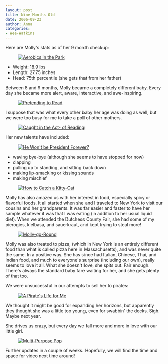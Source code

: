 ```yaml
---
layout: post
title: Nine Months Old
date: 2006-09-23
author: Anna
categories:
- Wee-Watkins
---
```


Here are Molly's stats as of her 9 month checkup:

<figure><a href="http://www.flickr.com/photo.gne?id=247499935"><img class="photo" src="http://static.flickr.com/98/247499935_614095d697.jpg" alt="Aerobics in the Park" border="0"></a> </figure>

* Weight: 18.9 lbs
* Length: 27.75 inches
* Head: 75th percentile (she gets that from her father)

Between 8 and 9 months, Molly became a completely different baby. Every day she became more alert, aware, interactive, and awe-inspiring.

<figure><a href="http://www.flickr.com/photo.gne?id=247509114"><img class="photo" src="http://static.flickr.com/95/247509114_dd15e63af6.jpg" alt="Pretending to Read" border="0"></a> </figure>

I suppose that was what every other baby her age was doing as well, but we were too busy for me to take a poll of other mothers.

<figure><a href="http://www.flickr.com/photo.gne?id=247509477"><img class="photo" src="http://static.flickr.com/88/247509477_a4d4cb9f1e.jpg" alt="Caught in the Act- of Reading" border="0"></a> </figure>

Her new talents have included:

<figure><a href="http://www.flickr.com/photo.gne?id=247511821"><img class="photo" src="http://static.flickr.com/96/247511821_6d6d0b36dc.jpg" alt="He Won't be President Forever?" border="0"></a> </figure>

<ul> <li>waving bye-bye (although she seems to have stopped for now)</li> <li>clapping</li> <li>pulling up to standing, and sitting back down</li> <li>making lip-smacking or kissing sounds</li> <li>making mischief</li> </ul>

<figure><a href="http://www.flickr.com/photo.gne?id=247724924"><img class="photo" src="http://static.flickr.com/93/247724924_5ab978080c.jpg" alt="How to Catch a Kitty-Cat" border="0"></a> </figure>

Molly has also amazed us with her interest in food, especially spicy or flavorful foods. It all started when she and I traveled to New York to visit our cousins and her grandparents. It was far easier and faster to have her sample whatever it was that I was eating (in addition to her usual liquid diet). When we attended the Dutchess County Fair, she had some of my pierogies, kielbasa, and sauerkraut, and kept trying to steal more!

<figure><a href="http://www.flickr.com/photo.gne?id=247727084"><img class="photo" src="http://static.flickr.com/82/247727084_9896405a7d.jpg" alt="Molly-go-Round" border="0"></a> </figure>

Molly was also treated to pizza, (which in New York is an entirely different food than what is called pizza here in Massachusetts), and was never quite the same. In a positive way. She has since had Italian, Chinese, Thai, and Indian food, and much to everyone's surprise (including our own), really seems to love it all. What she doesn't love, she spits out. Fair enough. There's always the standard baby fare waiting for her, and she gets plenty of that too.

We were unsuccessful in our attempts to sell her to pirates:

<figure><a href="http://www.flickr.com/photo.gne?id=247728541"><img class="photo" src="http://static.flickr.com/82/247728541_f87dc2b676.jpg" alt="A Pirate's Life for Me" border="0"></a> </figure>

We thought it might be good for expanding her horizons, but apparently they thought she was a little too young, even for swabbin' the decks. Sigh. Maybe next year.

She drives us crazy, but every day we fall more and more in love with our little girl.

<figure><a href="http://www.flickr.com/photo.gne?id=247510751"><img class="photo" src="http://static.flickr.com/83/247510751_79cc920750.jpg" alt="Multi-Purpose Pop" border="0"></a> </figure>

Further updates in a couple of weeks. Hopefully, we will find the time and space for video next time around!
